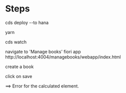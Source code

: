 # Steps

cds deploy --to hana

yarn

cds watch

navigate to 'Manage books' fiori app 
http://localhost:4004/managebooks/webapp/index.html

create a book

click on save

==> Error for the calculated element.

